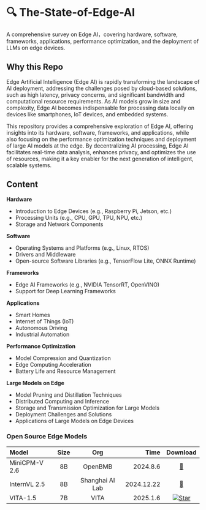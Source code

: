 # 🔍 The-State-of-Edge-AI 
A comprehensive survey on Edge AI，covering hardware, software, frameworks, applications, performance optimization, and the deployment of LLMs on edge devices.

## Why this Repo
Edge Artificial Intelligence (Edge AI) is rapidly transforming the landscape of AI deployment, addressing the challenges posed by cloud-based solutions, such as high latency, privacy concerns, and significant bandwidth and computational resource requirements. As AI models grow in size and complexity, Edge AI becomes indispensable for processing data locally on devices like smartphones, IoT devices, and embedded systems. 

This repository provides a comprehensive exploration of Edge AI, offering insights into its hardware, software, frameworks, and applications, while also focusing on the performance optimization techniques and deployment of large AI models at the edge. By decentralizing AI processing, Edge AI facilitates real-time data analysis, enhances privacy, and optimizes the use of resources, making it a key enabler for the next generation of intelligent, scalable systems.

## Content
**Hardware**
   - Introduction to Edge Devices (e.g., Raspberry Pi, Jetson, etc.)
   - Processing Units (e.g., CPU, GPU, TPU, NPU, etc.)
   - Storage and Network Components

**Software**
   - Operating Systems and Platforms (e.g., Linux, RTOS)
   - Drivers and Middleware
   - Open-source Software Libraries (e.g., TensorFlow Lite, ONNX Runtime)

**Frameworks**
   - Edge AI Frameworks (e.g., NVIDIA TensorRT, OpenVINO)
   - Support for Deep Learning Frameworks

**Applications**
   - Smart Homes
   - Internet of Things (IoT)
   - Autonomous Driving
   - Industrial Automation

**Performance Optimization**
   - Model Compression and Quantization
   - Edge Computing Acceleration
   - Battery Life and Resource Management

**Large Models on Edge**
   - Model Pruning and Distillation Techniques
   - Distributed Computing and Inference
   - Storage and Transmission Optimization for Large Models
   - Deployment Challenges and Solutions
   - Applications of Large Models on Edge Devices


### Open Source Edge Models
| Model           | Size | Org | Time  | Download |
|:-----------|:--:|:--:|-----------:|:---------------:|
| MiniCPM-V 2.6 | 8B | OpenBMB | 2024.8.6 |  [🤗](https://huggingface.co/openbmb/MiniCPM-V-2_6) |
| InternVL 2.5 | 8B | Shanghai AI Lab | 2024.12.22 | [🤗](https://huggingface.co/collections/OpenGVLab/internvl25-673e1019b66e2218f68d7c1c) |
| VITA-1.5 | 7B | VITA | 2025.1.6 | [![Star](https://img.shields.io/github/stars/agentsea/surfkit.svg?style=social&label=Star)](https://github.com/VITA-MLLM/VITA)|






